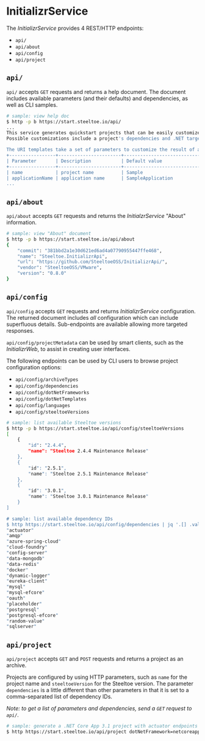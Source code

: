 # InitializrService

The _InitializrService_ provides 4 REST/HTTP endpoints:

* `api/`
* `api/about`
* `api/config`
* `api/project`

## `api/`

`api/` accepts `GET` requests and returns a help document.
The document includes available parameters (and their defaults) and dependencies, as well as CLI samples.

```bash
# sample: view help doc
$ http -p b https://start.steeltoe.io/api/
...
This service generates quickstart projects that can be easily customized.
Possible customizations include a project's dependencies and .NET target framework.

The URI templates take a set of parameters to customize the result of a request.
+-----------------+-----------------------+----------------------------+
| Parameter       | Description           | Default value              |
+-----------------+-----------------------+----------------------------+
| name            | project name          | Sample                     |
| applicationName | application name      | SampleApplication          |
...
```

## `api/about`

`api/about` accepts `GET` requests and returns the _InitialzrService_ "About" information.

```bash
# sample: view "About" document
$ http -p b https://start.steeltoe.io/api/about
{
    "commit": "381bbd2a1e30d621ed6ad4a07790955447ffe468",
    "name": "Steeltoe.InitializrApi",
    "url": "https://github.com/SteeltoeOSS/InitializrApi/",
    "vendor": "SteeltoeOSS/VMware",
    "version": "0.8.0"
}
```

## `api/config`

`api/config` accepts `GET` requests and returns _InitializrService_ configuration.
The returned document includes *all* configuration which can include superfluous details.
Sub-endpoints are available allowing more targeted responses.

`api/config/projectMetadata` can be used by smart clients, such as the _InitializrWeb_, to assist in creating user interfaces.

The following endpoints can be used by CLI users to browse project configuration options:

* `api/config/archiveTypes`
* `api/config/dependencies`
* `api/config/dotNetFrameworks`
* `api/config/dotNetTemplates`
* `api/config/languages`
* `api/config/steeltoeVersions`

```bash
# sample: list available Steeltoe versions
$ http -p b https://start.steeltoe.io/api/config/steeltoeVersions
[
    {
        "id": "2.4.4",
        "name": "Steeltoe 2.4.4 Maintenance Release"
    },
    {
        "id": "2.5.1",
        "name": "Steeltoe 2.5.1 Maintenance Release"
    },
    {
        "id": "3.0.1",
        "name": "Steeltoe 3.0.1 Maintenance Release"
    }
]

# sample: list available dependency IDs
$ http https://start.steeltoe.io/api/config/dependencies | jq '.[] .values[] .id' | sort
"actuator"
"amqp"
"azure-spring-cloud"
"cloud-foundry"
"config-server"
"data-mongodb"
"data-redis"
"docker"
"dynamic-logger"
"eureka-client"
"mysql"
"mysql-efcore"
"oauth"
"placeholder"
"postgresql"
"postgresql-efcore"
"random-value"
"sqlserver"
```

## `api/project`

`api/project` accepts `GET` and `POST` requests and returns a project as an archive.

Projects are configured by using HTTP parameters, such as `name` for the project name and `steeltoeVersion` for the Steeltoe version.
The parameter `dependencies` is a little different than other parameters in that it is set to a comma-separated list of dependency IDs.

_Note: to get a list of parameters and dependencies, send a `GET` request to `api/`._

```bash
# sample: generate a .NET Core App 3.1 project with actuator endpoints and a Redis backend:
$ http https://start.steeltoe.io/api/project dotNetFramework=netcoreapp3.1 dependencies==actuators,redis -d
```
